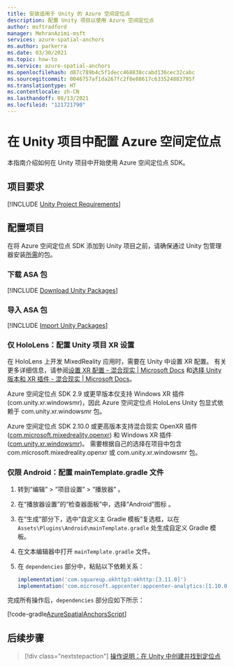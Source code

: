 ```yaml
---
title: 安装适用于 Unity 的 Azure 空间定位点
description: 配置 Unity 项目以使用 Azure 空间定位点
author: msftradford
manager: MehranAzimi-msft
services: azure-spatial-anchors
ms.author: parkerra
ms.date: 03/30/2021
ms.topic: how-to
ms.service: azure-spatial-anchors
ms.openlocfilehash: d87c789b4c5f1decc468838ccabd136cec32cabc
ms.sourcegitcommit: 0046757af1da267fc2f0e88617c633524883795f
ms.translationtype: HT
ms.contentlocale: zh-CN
ms.lasthandoff: 08/13/2021
ms.locfileid: "121721790"
---
```

# <a name="configuring-azure-spatial-anchors-in-a-unity-project"></a>在 Unity 项目中配置 Azure 空间定位点

本指南介绍如何在 Unity 项目中开始使用 Azure 空间定位点 SDK。

## <a name="project-requirements"></a>项目要求

[!INCLUDE [Unity Project Requirements](../../../includes/spatial-anchors-unity-project-requirements.md)]

## <a name="configuring-a-project"></a>配置项目

在将 Azure 空间定位点 SDK 添加到 Unity 项目之前，请确保通过 Unity 包管理器安装[所需](#project-requirements)的包。

### <a name="download-asa-packages"></a>下载 ASA 包
[!INCLUDE [Download Unity Packages](../../../includes/spatial-anchors-unity-download-packages.md)]

### <a name="import-asa-packages"></a>导入 ASA 包
[!INCLUDE [Import Unity Packages](../../../includes/spatial-anchors-unity-import-packages.md)]

### <a name="hololens-only-configure-your-unity-project-xr-settings"></a>仅 HoloLens：配置 Unity 项目 XR 设置
在 HoloLens 上开发 MixedReality 应用时，需要在 Unity 中设置 XR 配置。 有关更多详细信息，请参阅[设置 XR 配置 - 混合现实 | Microsoft Docs](https://docs.microsoft.com/windows/mixed-reality/develop/unity/xr-project-setup?tabs=openxr) 和[选择 Unity 版本和 XR 插件 - 混合现实 | Microsoft Docs](https://docs.microsoft.com/windows/mixed-reality/develop/unity/choosing-unity-version)。

Azure 空间定位点 SDK 2.9 或更早版本仅支持 Windows XR 插件 (com.unity.xr.windowsmr)，因此 Azure 空间定位点 HoloLens Unity 包显式依赖于 com.unity.xr.windowsmr 包。

Azure 空间定位点 SDK 2.10.0 或更高版本支持混合现实 OpenXR 插件 ([com.microsoft.mixedreality.openxr](https://dev.azure.com/aipmr/MixedReality-Unity-Packages/_packaging?_a=package&feed=Unity-packages&view=overview&package=com.microsoft.mixedreality.openxr&protocolType=Npm)) 和 Windows XR 插件 ([com.unity.xr.windowsmr](https://docs.unity3d.com/Manual/com.unity.xr.windowsmr.html))。 需要根据自己的选择在项目中包含 com.microsoft.mixedreality.openxr 或 com.unity.xr.windowsmr 包。

### <a name="android-only-configure-the-maintemplategradle-file"></a>仅限 Android：配置 mainTemplate.gradle 文件

1. 转到“编辑” > “项目设置” > “播放器”  。
2. 在“播放器设置”的“检查器面板”中，选择“Android”图标  。
3. 在“生成”部分下，选中“自定义主 Gradle 模板”复选框，以在 `Assets\Plugins\Android\mainTemplate.gradle` 处生成自定义 Gradle 模板。
4. 在文本编辑器中打开 `mainTemplate.gradle` 文件。
5. 在 `dependencies` 部分中，粘贴以下依赖关系：

    ```gradle
    implementation('com.squareup.okhttp3:okhttp:[3.11.0]')
    implementation('com.microsoft.appcenter:appcenter-analytics:[1.10.0]')
    ```

完成所有操作后，`dependencies` 部分应如下所示：

[!code-gradle[AzureSpatialAnchorsScript](../../../includes/spatial-anchors-unity-android-gradle-setup.md?range=9-13&highlight=3-4)]

## <a name="next-steps"></a>后续步骤

> [!div class="nextstepaction"]
> [操作说明：在 Unity 中创建并找到定位点](./create-locate-anchors-unity.md)
